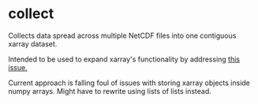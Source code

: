 # collect
Collects data spread across multiple NetCDF files into one contiguous
xarray dataset.

Intended to be used to expand xarray's functionality
by addressing [this issue.](https://github.com/pydata/xarray/issues/2159)

Current approach is falling foul of issues with storing xarray objects
inside numpy arrays. Might have to rewrite using lists of lists instead.